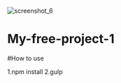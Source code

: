 ![screenshot_6](https://user-images.githubusercontent.com/38918561/49807311-08b89a80-fd5a-11e8-849a-1482efa9e767.png)



# My-free-project-1


#How to use

1.npm install
2.gulp
